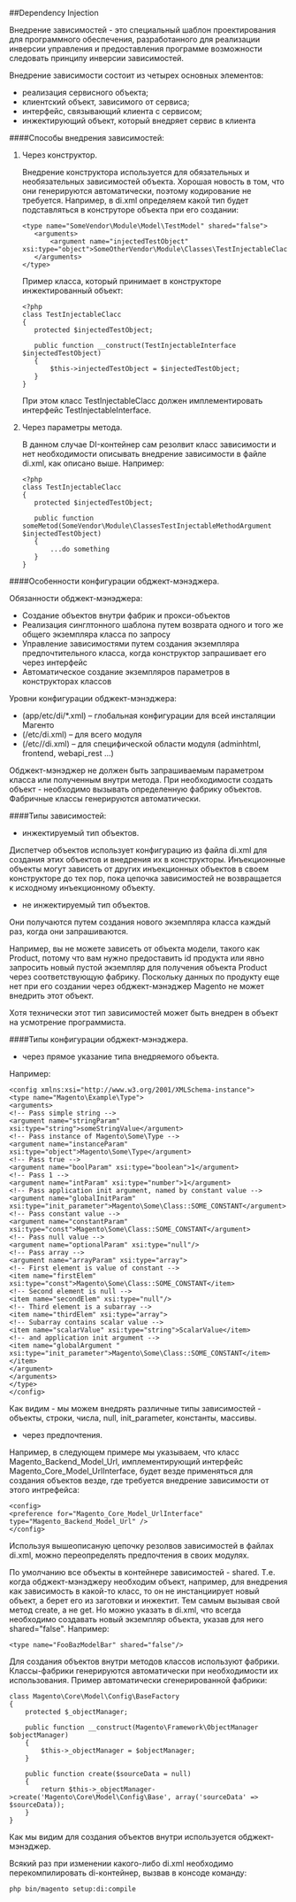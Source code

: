 ##Dependency Injection

Внедрение зависимостей - это специальный шаблон проектирования для программного обеспечения, 
разработанного для реализации инверсии управления и предоставления программе возможности следовать принципу инверсии зависимостей.

Внедрение зависимости состоит из четырех основных элементов:

- реализация сервисного объекта;
- клиентский объект, зависимого от сервиса;
- интерфейс, связывающий клиента с сервисом;
- инжектирующий объект, который внедряет сервис в клиента

####Способы внедрения зависимостей:

<ol>
<li>
Через конструктор.

Внедрение конструктора используется для обязательных и необязательных зависимостей объекта. 
Хорошая новость в том, что они генерируются автоматически, поэтому кодирование не требуется.
Например, в di.xml определяем какой тип будет подставляться в конструторе объекта при его создании:
```
<type name="SomeVendor\Module\Model\TestModel" shared="false">
   <arguments>
       <argument name="injectedTestObject" xsi:type="object">SomeOtherVendor\Module\Classes\TestInjectableClacc</argument>
   </arguments>
</type>
```
Пример класса, который принимает в конструкторе инжектированный объект:
```
<?php
class TestInjectableClacc
{
   protected $injectedTestObject;
 
   public function __construct(TestInjectableInterface $injectedTestObject)
   {
       $this->injectedTestObject = $injectedTestObject;
   }
}
```
При этом класс TestInjectableClacc должен имплементировать интерфейс TestInjectableInterface.
</li>
<li>
Через параметры метода.

В данном случае DI-контейнер сам резолвит класс зависимости и нет необходимости описывать внедрение зависимости в файле di.xml, как описано выше.
Например:
```
<?php
class TestInjectableClacc
{
   protected $injectedTestObject;
 
   public function someMetod(SomeVendor\Module\ClassesTestInjectableMethodArgument $injectedTestObject)
   {
       ...do something
   }
}
```
</li>
</ol>

####Особенности конфигурации обджект-мэнэджера.

Обязанности обджект-мэнэджера:

- Создание объектов внутри фабрик и прокси-объектов
- Реализация синглтонного шаблона путем возврата одного и того же общего экземпляра класса по запросу
- Управление зависимостями путем создания экземпляра предпочтительного класса, когда конструктор запрашивает его через интерфейс
- Автоматическое создание экземпляров параметров в конструкторах классов

Уровни конфигурации обджект-мэнэджера:

- (app/etc/di/*.xml) – глобальная конфигурации для всей инсталяции Магенто
- (<your module directory>/etc/di.xml) – для всего модуля
- (<your module directory>/etc/<areaname>/di.xml) – для специфической области модуля (adminhtml, frontend, webapi_rest ...)

Обджект-мэнэджер не должен быть запрашиваемым параметром класса или полученным внутри метода. 
При необходимости создать объект - необходимо вызывать определенную фабрику объектов. Фабричные классы генерируются автоматически.

####Типы зависимостей:

- инжектируемый тип объектов. 

Диспетчер объектов использует конфигурацию из файла di.xml для создания этих объектов и внедрения их в конструкторы.
Инъекционные объекты могут зависеть от других инъекционных объектов в своем конструкторе до тех пор, 
пока цепочка зависимостей не возвращается к исходному инъекционному объекту.

- не инжектируемый тип объектов.

Они получаются путем создания нового экземпляра класса каждый раз, когда они запрашиваются.

Например, вы не можете зависеть от объекта модели, такого как Product, потому что вам нужно предоставить id продукта 
или явно запросить новый пустой экземпляр для получения объекта Product через соответствующую фабрику. 
Поскольку данных по продукту еще нет при его создании через обджект-мэнэджер Magento не может внедрить этот объект.

Хотя технически этот тип зависимостей может быть внедрен в объект на усмотрение программиста.

####Типы конфигурации обджект-мэнэджера.

- через прямое указание типа внедряемого объекта. 
  
Например:
```
<config xmlns:xsi="http://www.w3.org/2001/XMLSchema-instance">
<type name="Magento\Example\Type">
<arguments>
<!-- Pass simple string -->
<argument name="stringParam" xsi:type="string">someStringValue</argument>
<!-- Pass instance of Magento\Some\Type -->
<argument name="instanceParam" xsi:type="object">Magento\Some\Type</argument>
<!-- Pass true -->
<argument name="boolParam" xsi:type="boolean">1</argument>
<!-- Pass 1 -->
<argument name="intParam" xsi:type="number">1</argument>
<!-- Pass application init argument, named by constant value -->
<argument name="globalInitParam" xsi:type="init_parameter">Magento\Some\Class::SOME_CONSTANT</argument>
<!-- Pass constant value -->
<argument name="constantParam" xsi:type="const">Magento\Some\Class::SOME_CONSTANT</argument>
<!-- Pass null value -->
<argument name="optionalParam" xsi:type="null"/>
<!-- Pass array -->
<argument name="arrayParam" xsi:type="array">
<!-- First element is value of constant -->
<item name="firstElem" xsi:type="const">Magento\Some\Class::SOME_CONSTANT</item>
<!-- Second element is null -->
<item name="secondElem" xsi:type="null"/>
<!-- Third element is a subarray -->
<item name="thirdElem" xsi:type="array">
<!-- Subarray contains scalar value -->
<item name="scalarValue" xsi:type="string">ScalarValue</item>
<!-- and application init argument -->
<item name="globalArgument " xsi:type="init_parameter">Magento\Some\Class::SOME_CONSTANT</item>
</item>
</argument>
</arguments>
</type>
</config>
```

Как видим - мы можем внедрять различные типы зависимостей - объекты, строки, числа, null, init_parameter, константы, массивы.

- через предпочтения. 
  
Например, в следующем примере мы указываем, что класс Magento_Backend_Model_Url, имплементирующий интерфейс Magento_Core_Model_UrlInterface, 
будет везде применяться для создания объектов везде, где требуется внедрение зависимости от этого интрефейса:
```
<config>
<preference for="Magento_Core_Model_UrlInterface" type="Magento_Backend_Model_Url" />
</config>
```

Используя вышеописаную цепочку резолвов зависимостей в файлах di.xml, можно переопределять предпочтения в своих модулях.

По умолчанию все объекты в контейнере зависимостей - shared. Т.е. когда обджект-мэнэджеру необходим объект, например, для внедрения как зависимость в какой-то класс, 
то он не инстанциирует новый объект, а берет его из заготовки и инжектит. Тем самым вызывая свой метод create, а не get.
Но можно указать в di.xml, что всегда необходимо создавать новый экземпляр объекта, указав для него shared="false". Например:
```
<type name="FooBazModelBar" shared="false"/>
```

Для создания объектов внутри методов классов используют фабрики. Классы-фабрики генерируются автоматически при необходимости их использования.
Пример автоматически сгенерированной фабрики:
```
class Magento\Core\Model\Config\BaseFactory
{
    protected $_objectManager;
 
    public function __construct(Magento\Framework\ObjectManager $objectManager)
    {
        $this->_objectManager = $objectManager;
    }
 
    public function create($sourceData = null)
    {
        return $this->_objectManager->create('Magento\Core\Model\Config\Base', array('sourceData' => $sourceData));
    }
}
```
Как мы видим для создания объектов внутри используется обджект-мэнэджер.

Всякий раз при изменении какого-либо di.xml необходимо перекомпилировать di-контейнер, вызвав в консоде команду:
```
php bin/magento setup:di:compile
```